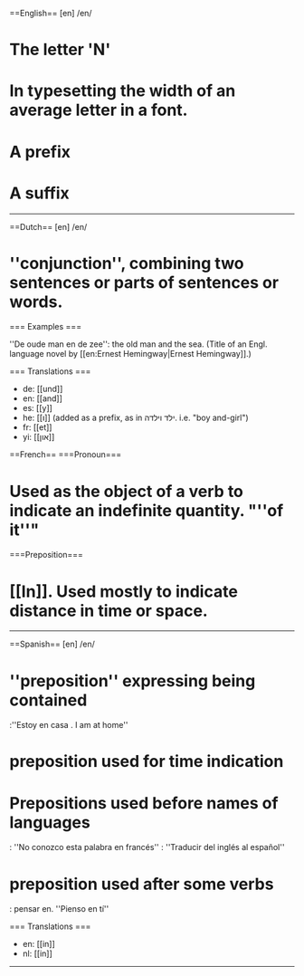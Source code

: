==English==
[en] /en/

# The letter 'N'
# In typesetting the width of an average letter in a font.
# A prefix
# A suffix
----
==Dutch==
[en] /en/

# ''conjunction'', combining two sentences or parts of sentences or words.

=== Examples ===

''De oude man en de zee'': the old man and the sea. (Title of an Engl. language novel by [[en:Ernest Hemingway|Ernest Hemingway]].)

=== Translations ===

* de: [[und]]
* en: [[and]]
* es: [[y]]
* he: [[ו]] (added as a prefix, as in  ילד וילדה. i.e. "boy and-girl")
* fr: [[et]]
* yi: [[און]]

==French==
===Pronoun===
# Used as the object of a verb to indicate an indefinite quantity. "''of it''"
===Preposition===
# [[In]].  Used mostly to indicate distance in time or space.
----
==Spanish==
[en] /en/ 

# ''preposition'' expressing being contained
:''Estoy en casa . I am at home''
# preposition used for time indication
# Prepositions used before names of languages
: ''No conozco esta palabra en francés''
: ''Traducir del inglés al español''
# preposition used after some verbs
: pensar en. ''Pienso en tí''


=== Translations ===

* en: [[in]]
* nl: [[in]]

----